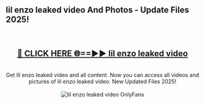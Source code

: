 <h2>lil enzo leaked video And Photos - Update Files 2025!</h2>
<br>
<div align="center">
<h2><a href="https://betterlinks.top/A2PfLJ" rel="nofollow">🔴 CLICK HERE 🌐==►► lil enzo leaked video</a></h2>
<br>
Get lil enzo leaked video and all content. Now you can access all videos and pictures of lil enzo leaked video. New Updated Files 2025!
<br>
<br>
<a href="https://betterlinks.top/A2PfLJ" rel="nofollow" data-target="animated-image.originalLink"><img src="https://i.imgur.com/dJHk4Zq.gif" alt="lil enzo leaked video OnlyFans" style="max-width: 100%; display: inline-block;" data-target="animated-image.originalImage"></a>
</div>
<br>